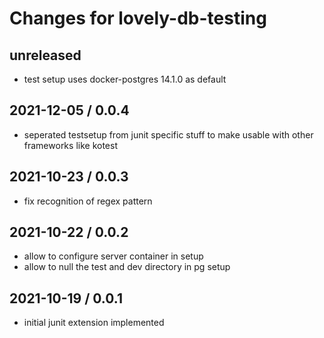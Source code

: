 # Changes for lovely-db-testing

## unreleased

- test setup uses docker-postgres 14.1.0 as default

## 2021-12-05 / 0.0.4

- seperated testsetup from junit specific stuff to make usable with
  other frameworks like kotest

## 2021-10-23 / 0.0.3

- fix recognition of regex pattern

## 2021-10-22 / 0.0.2

- allow to configure server container in setup
- allow to null the test and dev directory in pg setup

## 2021-10-19 / 0.0.1

- initial junit extension implemented
